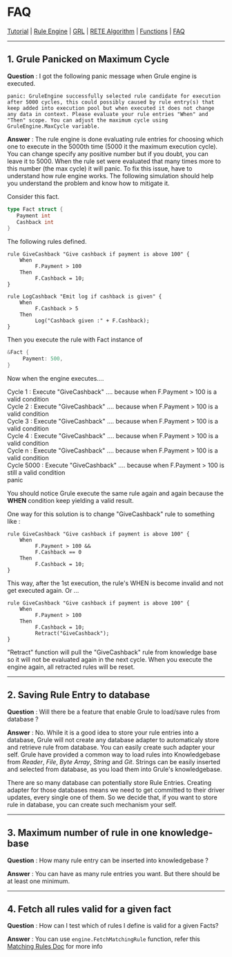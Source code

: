 # FAQ

[Tutorial](Tutorial_en.md) | [Rule Engine](RuleEngine_en.md) | [GRL](GRL_en.md) | [RETE Algorithm](RETE_en.md) | [Functions](Function_en.md) | [FAQ](FAQ_en.md)

---

## 1. Grule Panicked on Maximum Cycle

**Question** : I got the following panic message when Grule engine is executed.

```Shell
panic: GruleEngine successfully selected rule candidate for execution after 5000 cycles, this could possibly caused by rule entry(s) that keep added into execution pool but when executed it does not change any data in context. Please evaluate your rule entries "When" and "Then" scope. You can adjust the maximum cycle using GruleEngine.MaxCycle variable.
```

**Answer** : The rule engine is done evaluating rule entries for choosing which one to execute in the 5000th time (5000 it the maximum execution cycle). You can change specify any positive number but if you doubt, you can leave it to 5000. When the rule set were evaluated that many times more to this number (the max cycle) it will panic. To fix this issue, have to understand how rule engine works. The following simulation should help you understand the problem and know how to mitigate it.

Consider this fact.

```go
type Fact struct {
   Payment int
   Cashback int
}
```

The following rules defined.

```Shell
rule GiveCashback "Give cashback if payment is above 100" {
    When 
         F.Payment > 100
    Then
         F.Cashback = 10;
}

rule LogCashback "Emit log if cashback is given" {
    When 
         F.Cashback > 5
    Then
         Log("Cashback given :" + F.Cashback);
}
```

Then you execute the rule with Fact instance of

```go
&Fact {
     Payment: 500,
}
```

Now when the engine executes....

Cycle 1 : Execute "GiveCashback" .... because when F.Payment > 100 is a valid condition<br>
Cycle 2 : Execute "GiveCashback" .... because when F.Payment > 100 is a valid condition<br>
Cycle 3 : Execute "GiveCashback" .... because when F.Payment > 100 is a valid condition<br>
Cycle 4 : Execute "GiveCashback" .... because when F.Payment > 100 is a valid condition<br>
Cycle n : Execute "GiveCashback" .... because when F.Payment > 100 is a valid condition<br>
Cycle 5000 : Execute "GiveCashback" .... because when F.Payment > 100 is still a valid condition<br>
panic

You should notice Grule execute the same rule again and again because the **WHEN** condition keep yielding a valid result.

One way for this solution is to change "GiveCashback" rule to something like :

```Shell
rule GiveCashback "Give cashback if payment is above 100" {
    When 
         F.Payment > 100 &&
         F.Cashback == 0
    Then
         F.Cashback = 10;
}
```

This way, after the 1st execution, the rule's WHEN is become invalid and not get executed again.
Or ...

```Shell
rule GiveCashback "Give cashback if payment is above 100" {
    When 
         F.Payment > 100
    Then
         F.Cashback = 10;
         Retract("GiveCashback");
}
```

"Retract" function will pull the "GiveCashback" rule from knowledge base so it will not be evaluated again
in the next cycle. When you execute the engine again, all retracted rules will be reset.

---

## 2. Saving Rule Entry to database

**Question** : Will there be a feature that enable Grule to load/save rules from database ?

**Answer** : No. While it is a good idea to store your rule entries into a database, Grule will not create any database adapter to automaticaly store and retrieve rule from database.
You can easily create such adapter your self. Grule have provided a common way to load rules into Knowledgebase from *Reader*, *File*, *Byte Array*, *String* and *Git*. Strings can be easily inserted and selected from database, as you load them into Grule's knowledgebase. 

There are so many database can potentially store Rule Entries. Creating adapter for those databases means we need to get committed to their driver updates, every single one of them. So we decide that, if you want to store rule in database, you can create such mechanism your self.

---

## 3. Maximum number of rule in one knowledge-base

**Question** : How many rule entry can be inserted into knowledgebase ?

**Answer** : You can have as many rule entries you want. But there should be at least one minimum.

---

## 4. Fetch all rules valid for a given fact

**Question** : How can I test which of rules I define is valid for a given Facts?

**Answer** : You can use `engine.FetchMatchingRule` function, refer this [Matching Rules Doc](MatchingRules_en.md) for more info

